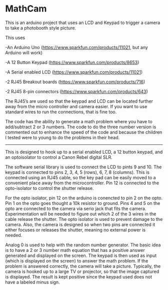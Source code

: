 # MathCam
This is an arduino project that uses an LCD and Keypad to trigger a camera to take a photobooth style picture.


This uses

-An Arduino Uno (https://www.sparkfun.com/products/11021, but any Arduino will work)

-A 12 Button Keypad (https://www.sparkfun.com/products/8653)

-A Serial enabled LCD (https://www.sparkfun.com/products/11021)

-2 RJ45 Breakout boards (https://www.sparkfun.com/products/716)

-2 RJ45 8-pin connectors (https://www.sparkfun.com/products/643)


The RJ45’s are used so that the keypad and LCD can be located further away from the micro controller and camera easier. If you want to use standard wires to run the connections, that is fine too. 

The code has the ability to generate a math problem where you have to add/subtract 2 or 3 numbers. The code to do the three number version is commented out to enhance the speed of the code and because the children I tested were to young to do the problems in their head.

- - - - - 

  This is designed to hook up to a serial enabled LCD,
  a 12 button keypad, and an optoisolator to control
  a Canon Rebel digital SLR.

  The software serial library is used to connect the LCD
  to pints 9 and 10. The keypad is connected to pins
  2, 3, 4, 5 (rows), 6, 7, 8 (columns). This is connected
  using an RJ45 cable, so the key pad can be easily moved
  to a convenient place away from the microcontroller.
  Pin 12 is connected to the opto-isolator to control the
  shutter release.

  For the opto isolator, pin 12 on the arduino is conencted
  to pin 2 on the opto. Pin 1 on the opto goes thought a
  10k resistor to ground. Pins 4 and 5 on the opto are
  connected to the camera via serio jack that fits the
  camera. Experimentation will be needed to figure out
  which 2 of the 3 wires in the cable release the
  shutter. The opto isolator is used to prevent damage
  to the camera. Also, the camera is designed so when
  two pins are connected it either focuses or releases
  the shutter, meaning no external power is needed.

  Analog 0 is used to help with the random number
  generator. The basic idea is to have a 2 or 3
  number math equation that has a positive answer
  generated and displayed on the screen. The keypad
  is then used as input (which is displayed on the
  screen) to answer the math problem. If the problem
  is answered correctly, the camera will take a picture.
  Typically, the camera is hooked up to a large TV or
  projector, so that the image captured is displayed.
  The result is kept positive since the keypad used
  does not have a labeled minus sign.

